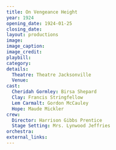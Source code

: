 ```yaml
---
title: On Vengeance Height
year: 1924
opening_date: 1924-01-25
closing_date:
layout: productions
image:
image_caption:
image_credit:
playbill:
category:
details:
  Theatre: Theatre Jacksonville
  Venue:
cast:
  Cheridah Gormley: Birsa Shepard
  Clay: Francis Stringfellow
  Lem Carmalt: Gordon McCauley
  Hope: Maude Mickler
crew:
  Director: Harrison Gibbs Prentice
  Stage Setting: Mrs. Lynwood Jeffries
orchestra:
external_links:
---
```

